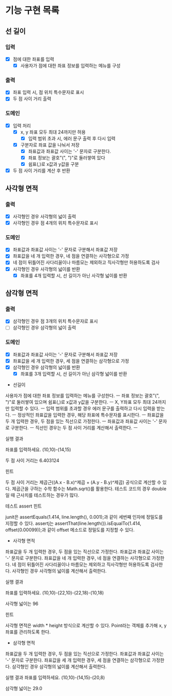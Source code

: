 # 기능 구현 목록

## 선 길이
### 입력
- [x] 점에 대한 좌표를 입력
  - [x] 사용자가 점에 대한 좌표 정보를 입력하는 메뉴를 구성

### 출력
- [x] 좌표 입력 시, 점 위치 특수문자로 표시
- [x] 두 점 사이 거리 출력

### 도메인
- [x] 입력 처리
  - [x] x, y 좌표 모두 최대 24까지만 허용
      - [x] 입력 범위 초과 시, 에러 문구 출력 후 다시 입력
  - [x] 구분자로 좌표 값을 나눠서 저장
    - [x] 좌표값과 좌표값 사이는 '-' 문자로 구분한다.
    - [x] 좌표 정보는 괄호"(", ")"로 둘러쌓여 있다
    - [x] 쉼표(,)로 x값과 y값을 구분
- [x] 두 점 사이 거리를 계산 후 반환

## 사각형 면적

### 출력
- [x] 사각형인 경우 사각형의 넓이 출력
- [x] 사각형인 경우 점 4개의 위치 특수문자로 표시

### 도메인
- [x] 좌표값과 좌표값 사이는 '-' 문자로 구분해서 좌표값 저장
- [x] 좌표값을 네 개 입력한 경우, 네 점을 연결하는 사각형으로 가정
- [x] 네 점이 뒤틀어진 사다리꼴이나 마름모는 제외하고 직사각형만 허용하도록 검사
- [x] 사각형인 경우 사각형의 넓이를 반환
  - [x] 좌표를 4개 입력할 시, 선 길이가 아닌 사각형 넓이를 반환

## 삼각형 면적

### 출력
- [x] 삼각형인 경우 점 3개의 위치 특수문자로 표시
- [ ] 삼각형인 경우 삼각형의 넓이 출력

### 도메인
- [x] 좌표값과 좌표값 사이는 '-' 문자로 구분해서 좌표값 저장
- [x] 좌표값을 세 개 입력한 경우, 세 점을 연결하는 삼각형으로 가정
- [x] 삼각형인 경우 삼각형의 넓이를 반환
  - [x] 좌표를 3개 입력할 시, 선 길이가 아닌 삼각형 넓이를 반환

- 선길이

사용자가 점에 대한 좌표 정보를 입력하는 메뉴를 구성한다. ㅡ
좌표 정보는 괄호"(", ")"로 둘러쌓여 있으며 쉼표(,)로 x값과 y값을 구분한다. ㅡ
X, Y좌표 모두 최대 24까지만 입력할 수 있다. ㅡ
입력 범위를 초과할 경우 에러 문구를 출력하고 다시 입력을 받는다. ㅡ
정상적인 좌표값을 입력한 경우, 해당 좌표에 특수문자를 표시한다. ㅡ
좌표값을 두 개 입력한 경우, 두 점을 있는 직선으로 가정한다. ㅡ
좌표값과 좌표값 사이는 '-' 문자로 구분한다. ㅡ
직선인 경우는 두 점 사이 거리를 계산해서 출력한다. ㅡ



실행 결과

좌표를 입력하세요.
(10,10)-(14,15)

두 점 사이 거리는 6.403124



힌트

두 점 사이 거리는 제곱근((A.x - B.x)^제곱 + (A.y - B.y)^제곱) 공식으로 계산할 수 있다.
제곱근을 구하는 수학 함수는 Math.sqrt()를 활용한다.
테스트 코드의 경우 double일 때 근사치를 테스트하는 경우가 많다.

테스트 assert 힌트

junit은 assertEquals(1.414, line.length(), 0.001);과 같이 세번째 인자에 정밀도를 지정할 수 있다.
assertj는 assertThat(line.length()).isEqualTo(1.414, offset(0.00099));과 같이 offset 메소드로 정밀도를 지정할 수 있다.





- 사각형 면적

좌표값을 두 개 입력한 경우, 두 점을 있는 직선으로 가정한다. 
좌표값과 좌표값 사이는 '-' 문자로 구분한다.
좌표값을 네 개 입력한 경우, 네 점을 연결하는 사각형으로 가정한다.
네 점이 뒤틀어진 사다리꼴이나 마름모는 제외하고 직사각형만 허용하도록 검사한다.
사각형인 경우 사각형의 넓이를 계산해서 출력한다.



실행 결과

좌표를 입력하세요.
(10,10)-(22,10)-(22,18)-(10,18)

사각형 넓이는 96



힌트

사각형 면적은 width * height 방식으로 계산할 수 있다.
Point라는 객체를 추가해 x, y 좌표를 관리하도록 한다.




- 삼각형 면적

좌표값을 두 개 입력한 경우, 두 점을 있는 직선으로 가정한다. 좌표값과 좌표값 사이는 '-' 문자로 구분한다.
좌표값을 세 개 입력한 경우, 세 점을 연결하는 삼각형으로 가정한다.
삼각형인 경우 삼각형의 넓이를 계산해서 출력한다.


실행 결과
좌표를 입력하세요.
(10,10)-(14,15)-(20,8)


삼각형 넓이는 29.0
